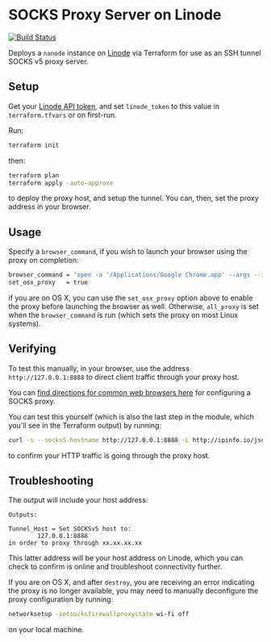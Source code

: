 SOCKS Proxy Server on Linode
===

[![Build Status](https://cloud.drone.io/api/badges/jmarhee/terraform-linode-proxy/status.svg)](https://cloud.drone.io/jmarhee/terraform-linode-proxy)

Deploys a `nanode` instance on [Linode](linode.com) via Terraform for use as an SSH tunnel SOCKS v5 proxy server.

Setup
---

Get your [Linode API token](https://cloud.linode.com/profile/tokens), and set `linode_token` to this value in `terraform.tfvars` or on first-run.

Run:

```bash
terraform init
```

then:

```bash
terraform plan
terraform apply -auto-approve
```
to deploy the proxy host, and setup the tunnel. You can, then, set the proxy address in your browser.

Usage
---

Specify a `browser_command`, if you wish to launch your browser using the proxy on completion:

```bash
browser_command = "open -a '/Applications/Google Chrome.app' --args --incognito"
set_osx_proxy   = true
```

if you are on OS X, you can use the `set_osx_proxy` option above to enable the proxy before launching the browser as well. Otherwise, `all_proxy` is set when the `browser_command` is run (which sets the proxy on most Linux systems).

Verifying
---

To test this manually, in your browser, use the address `http://127.0.0.1:8888` to direct client traffic through your proxy host.

You can [find directions for common web browsers here](https://hide-ip-proxy.com/google-chrome-firefox-socks-proxy-how-to-use/) for configuring a SOCKS proxy.

You can test this yourself (which is also the last step in the module, which you'll see in the Terraform output) by running:

```bash
curl -s --socks5-hostname http://127.0.0.1:8888 -L http://ipinfo.io/json
```

to confirm your HTTP traffic is going through the proxy host.

Troubleshooting
---

The output will include your host address:

```
Outputs:

Tunnel_Host = Set SOCKSv5 host to:
        127.0.0.1:8888
in order to proxy through xx.xx.xx.xx
```

This latter address will be your host address on Linode, which you can check to confirm is online and troubleshoot connectivity further. 

If you are on OS X, and after `destroy`, you are receiving an error indicating the proxy is no longer available, you may need to manually deconfigure the proxy configuration by running:

```bash
networksetup -setsocksfirewallproxystate wi-fi off
```

on your local machine. 
